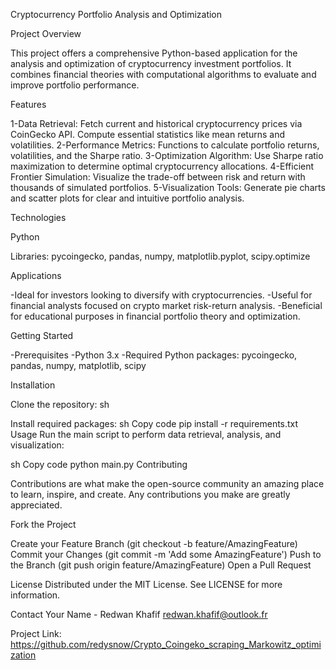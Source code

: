 Cryptocurrency Portfolio Analysis and Optimization

Project Overview

This project offers a comprehensive Python-based application for the analysis and optimization of cryptocurrency investment portfolios. 
It combines financial theories with computational algorithms to evaluate and improve portfolio performance.

Features

1-Data Retrieval: 
Fetch current and historical cryptocurrency prices via CoinGecko API. Compute essential statistics like mean returns and volatilities.
2-Performance Metrics: 
Functions to calculate portfolio returns, volatilities, and the Sharpe ratio.
3-Optimization Algorithm: 
Use Sharpe ratio maximization to determine optimal cryptocurrency allocations.
4-Efficient Frontier Simulation:
Visualize the trade-off between risk and return with thousands of simulated portfolios.
5-Visualization Tools: 
Generate pie charts and scatter plots for clear and intuitive portfolio analysis.

Technologies

Python

Libraries: pycoingecko, pandas, numpy, matplotlib.pyplot, scipy.optimize

Applications

-Ideal for investors looking to diversify with cryptocurrencies.
-Useful for financial analysts focused on crypto market risk-return analysis.
-Beneficial for educational purposes in financial portfolio theory and optimization.

Getting Started

-Prerequisites
-Python 3.x
-Required Python packages: pycoingecko, pandas, numpy, matplotlib, scipy

Installation

Clone the repository:
sh

Install required packages:
sh
Copy code
pip install -r requirements.txt
Usage
Run the main script to perform data retrieval, analysis, and visualization:

sh
Copy code
python main.py
Contributing

Contributions are what make the open-source community an amazing place to learn, inspire, and create. Any contributions you make are greatly appreciated.

Fork the Project

Create your Feature Branch (git checkout -b feature/AmazingFeature)
Commit your Changes (git commit -m 'Add some AmazingFeature')
Push to the Branch (git push origin feature/AmazingFeature)
Open a Pull Request

License
Distributed under the MIT License. See LICENSE for more information.

Contact
Your Name - Redwan Khafif redwan.khafif@outlook.fr

Project Link: https://github.com/redysnow/Crypto_Coingeko_scraping_Markowitz_optimization





